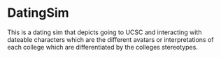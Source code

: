 # DatingSim
This is a dating sim that depicts going to UCSC and interacting with dateable characters which are the different avatars or interpretations of each college which are differentiated by the colleges stereotypes.
